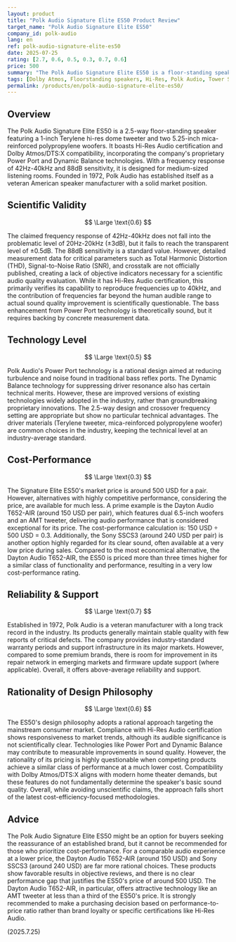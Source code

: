 ```yaml
---
layout: product
title: "Polk Audio Signature Elite ES50 Product Review"
target_name: "Polk Audio Signature Elite ES50"
company_id: polk-audio
lang: en
ref: polk-audio-signature-elite-es50
date: 2025-07-25
rating: [2.7, 0.6, 0.5, 0.3, 0.7, 0.6]
price: 500
summary: "The Polk Audio Signature Elite ES50 is a floor-standing speaker featuring Hi-Res Audio certification and Dolby Atmos compatibility, but it faces a serious cost-performance challenge as competitive products offer comparable performance at a significantly lower price."
tags: [Dolby Atmos, Floorstanding speakers, Hi-Res, Polk Audio, Tower Speaker]
permalink: /products/en/polk-audio-signature-elite-es50/
---
```

## Overview

The Polk Audio Signature Elite ES50 is a 2.5-way floor-standing speaker featuring a 1-inch Terylene hi-res dome tweeter and two 5.25-inch mica-reinforced polypropylene woofers. It boasts Hi-Res Audio certification and Dolby Atmos/DTS:X compatibility, incorporating the company's proprietary Power Port and Dynamic Balance technologies. With a frequency response of 42Hz-40kHz and 88dB sensitivity, it is designed for medium-sized listening rooms. Founded in 1972, Polk Audio has established itself as a veteran American speaker manufacturer with a solid market position.

## Scientific Validity

$$ \Large \text{0.6} $$

The claimed frequency response of 42Hz-40kHz does not fall into the problematic level of 20Hz-20kHz (±3dB), but it fails to reach the transparent level of ±0.5dB. The 88dB sensitivity is a standard value. However, detailed measurement data for critical parameters such as Total Harmonic Distortion (THD), Signal-to-Noise Ratio (SNR), and crosstalk are not officially published, creating a lack of objective indicators necessary for a scientific audio quality evaluation. While it has Hi-Res Audio certification, this primarily verifies its capability to reproduce frequencies up to 40kHz, and the contribution of frequencies far beyond the human audible range to actual sound quality improvement is scientifically questionable. The bass enhancement from Power Port technology is theoretically sound, but it requires backing by concrete measurement data.

## Technology Level

$$ \Large \text{0.5} $$

Polk Audio's Power Port technology is a rational design aimed at reducing turbulence and noise found in traditional bass reflex ports. The Dynamic Balance technology for suppressing driver resonance also has certain technical merits. However, these are improved versions of existing technologies widely adopted in the industry, rather than groundbreaking proprietary innovations. The 2.5-way design and crossover frequency setting are appropriate but show no particular technical advantages. The driver materials (Terylene tweeter, mica-reinforced polypropylene woofer) are common choices in the industry, keeping the technical level at an industry-average standard.

## Cost-Performance

$$ \Large \text{0.3} $$

The Signature Elite ES50's market price is around 500 USD for a pair. However, alternatives with highly competitive performance, considering the price, are available for much less. A prime example is the Dayton Audio T652-AIR (around 150 USD per pair), which features dual 6.5-inch woofers and an AMT tweeter, delivering audio performance that is considered exceptional for its price. The cost-performance calculation is: 150 USD ÷ 500 USD = 0.3. Additionally, the Sony SSCS3 (around 240 USD per pair) is another option highly regarded for its clear sound, often available at a very low price during sales. Compared to the most economical alternative, the Dayton Audio T652-AIR, the ES50 is priced more than three times higher for a similar class of functionality and performance, resulting in a very low cost-performance rating.

## Reliability & Support

$$ \Large \text{0.7} $$

Established in 1972, Polk Audio is a veteran manufacturer with a long track record in the industry. Its products generally maintain stable quality with few reports of critical defects. The company provides industry-standard warranty periods and support infrastructure in its major markets. However, compared to some premium brands, there is room for improvement in its repair network in emerging markets and firmware update support (where applicable). Overall, it offers above-average reliability and support.

## Rationality of Design Philosophy

$$ \Large \text{0.6} $$

The ES50's design philosophy adopts a rational approach targeting the mainstream consumer market. Compliance with Hi-Res Audio certification shows responsiveness to market trends, although its audible significance is not scientifically clear. Technologies like Power Port and Dynamic Balance may contribute to measurable improvements in sound quality. However, the rationality of its pricing is highly questionable when competing products achieve a similar class of performance at a much lower cost. Compatibility with Dolby Atmos/DTS:X aligns with modern home theater demands, but these features do not fundamentally determine the speaker's basic sound quality. Overall, while avoiding unscientific claims, the approach falls short of the latest cost-efficiency-focused methodologies.

## Advice

The Polk Audio Signature Elite ES50 might be an option for buyers seeking the reassurance of an established brand, but it cannot be recommended for those who prioritize cost-performance. For a comparable audio experience at a lower price, the Dayton Audio T652-AIR (around 150 USD) and Sony SSCS3 (around 240 USD) are far more rational choices. These products show favorable results in objective reviews, and there is no clear performance gap that justifies the ES50's price of around 500 USD. The Dayton Audio T652-AIR, in particular, offers attractive technology like an AMT tweeter at less than a third of the ES50's price. It is strongly recommended to make a purchasing decision based on performance-to-price ratio rather than brand loyalty or specific certifications like Hi-Res Audio.

(2025.7.25)
